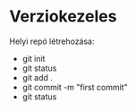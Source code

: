 # Verziokezeles

Helyi repó létrehozása:

- git init 
- git status
- git add .
- git commit -m "first commit"
- git status